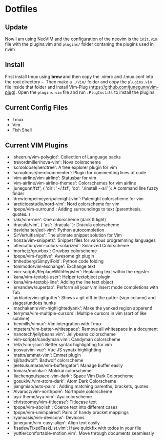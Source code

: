 # Dotfiles

## Update
Now I am using NeoVIM and the configuration of the neovim is the `init.vim` file with the plugins.vim and `plugins/` folder
contaning the plugins used in nvim

## Install
First install tmux using **brew** and then copy the .vimrc and .tmux.conf into the
root directory `~`. Then make a `./vim/` folder and copy the `plugins.vim` file inside that folder
and install Vim-Plug (https://github.com/junegunn/vim-plug). Open the `plugins.vim` file and 
run `:PlugInstall` to install the plugins

## Current Config Files
* Tmux
* Vim
* Fish Shell

## Current VIM Plugins
- 'sheerun/vim-polyglot': Collection of Language packs
- 'trevordmiller/nova-vim': Nova colorscheme
- 'scrooloose/nerdtree': A tree explorer plugin for vim
- 'scrooloose/nerdcommenter': Plugin for commenting lines of code
- 'vim-airline/vim-airline': Statusbar for vim
- 'vim-airline/vim-airline-themes': Colorschemes for vim airline
- 'junegunn/fzf', { 'dir': '~/.fzf', 'do': './install --all' }: A command line fuzzy finder
- 'drewtempelmeyer/palenight.vim': Palenight colorscheme for vim
- 'arcticicestudio/nord-vim': Nord colorscheme for vim
- 'tpope/vim-surround': Adding surroundings to text (parenthesis, quotes..)
- 'rakr/vim-one': One colorscheme (dark & light)
- 'dracula/vim', { 'as': 'dracula' }: Dracula colorscheme
- 'davidhalter/jedi-vim': Python autocompletion
- 'SirVer/ultisnips': The ultimate snippet solution for Vim
- 'honza/vim-snippets': Snippet files for various programming languages
- 'altercation/vim-colors-solarized': Solarized Colorscheme
- 'morhetz/gruvbox': Gruvbox colorscheme
- 'tpope/vim-fugitive': Awesome git plugin
- 'tmhedberg/SimpylFold': Python code folding
- 'tommcdo/vim-exchange': Exchange text
- 'vim-scripts/ReplaceWithRegister': Replacing text within the register
- 'kana/vim-textobj-user': Helper textobject plugin
- 'kana/vim-textobj-line': Adding the line text object
- 'ervandew/supertab': Perform all your vim insert mode completions with Tab
- 'airblade/vim-gitgutter': Shows a git diff in the gutter (sign column) and stages/undoes hunks
- 'machakann/vim-highlightedyank': Make the yanked region apparent!
- 'terryma/vim-multiple-cursors': Multiple cursors in vim (sort of like sublime)
- 'benmills/vimux': Vim intergration with Tmux
- 'ntpeters/vim-better-whitespace': Remove all whitespace in a document
- 'nanotech/jellybeans.vim': Jellybeans colorscheme
- 'vim-scripts/candyman.vim': Candyman colorscheme
- '/elzr/vim-json': Better syntax highlighting for vim
- 'posva/vim-vue': Vue JS synatx highlighting
- 'mattn/emmet-vim': Emmet plugin
- 'sjl/badwolf': Badwolf colorscheme
- 'jeetsukumaran/vim-buffergator': Manage buffer easily
- 'tomasr/molokai': Molokai colorscheme
- 'liuchengxu/space-vim-dark': Space Vim Dark Colorscheme
- 'gosukiwi/vim-atom-dark': Atom Dark Colorscheme
- 'jiangmiao/auto-pairs': Adding matching parenths, brackets, quotes
- 'Alvarocz/vim-northpole': Northpole colorscheme
- 'ayu-theme/ayu-vim': Ayu colorscheme
- 'christoomey/vim-titlecase': Titlecase text
- 'tpope/vim-abolish': Coerce text into different cases
- 'tpope/vim-unimpaired': Pairs of handy bracket mappings
- 'ryanoasis/vim-devicons': Devicons
- 'junegunn/vim-easy-align': Align text easily
- 'fisadev/FixedTaskList.vim': Have quickfix with todos in your file
- 'yuttie/comfortable-motion.vim': Move through documents seamlessly
